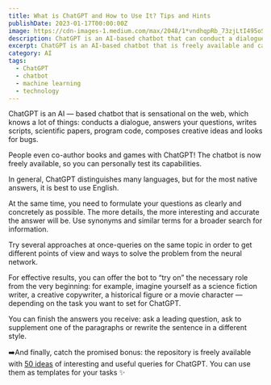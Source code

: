 ```yaml
---
title: What is ChatGPT and How to Use It? Tips and Hints
publishDate: 2023-01-17T00:00:00Z
image: https://cdn-images-1.medium.com/max/2048/1*vndhqpRb_73zjLtI495oSQ.jpeg
description: ChatGPT is an AI-based chatbot that can conduct a dialogue, answer questions, write scripts, scientific papers, program code, and more. Read on to learn useful tips and hints for using ChatGPT effectively.
excerpt: ChatGPT is an AI-based chatbot that is freely available and can perform a wide range of tasks. To use it effectively, formulate your questions as clearly and...
category: AI
tags:
  - ChatGPT
  - chatbot
  - machine learning
  - technology
---
```


ChatGPT is an AI — based chatbot that is sensational on the web, which knows a lot of things: conducts a dialogue, answers your questions, writes scripts, scientific papers, program code, composes creative ideas and looks for bugs.

People even co-author books and games with ChatGPT! The chatbot is now freely available, so you can personally test its capabilities.

In general, ChatGPT distinguishes many languages, but for the most native answers, it is best to use English.

At the same time, you need to formulate your questions as clearly and concretely as possible. The more details, the more interesting and accurate the answer will be. Use synonyms and similar terms for a broader search for information.

Try several approaches at once-queries on the same topic in order to get different points of view and ways to solve the problem from the neural network.

For effective results, you can offer the bot to “try on” the necessary role from the very beginning: for example, imagine yourself as a science fiction writer, a creative copywriter, a historical figure or a movie character — depending on the task you want to set for ChatGPT.

You can finish the answers you receive: ask a leading question, ask to supplement one of the paragraphs or rewrite the sentence in a different style.

➡️And finally, catch the promised bonus: the repository is freely available with [50 ideas](https://drive.google.com/file/d/1eLLhjz3yPiamhOj6rzSOyB8l-ApktuDO/view) of interesting and useful queries for ChatGPT. You can use them as templates for your tasks ✨
